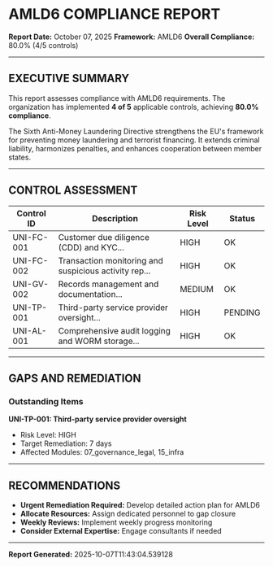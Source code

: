 
# AMLD6 COMPLIANCE REPORT

**Report Date:** October 07, 2025
**Framework:** AMLD6
**Overall Compliance:** 80.0% (4/5 controls)

---

## EXECUTIVE SUMMARY

This report assesses compliance with AMLD6 requirements. The organization has implemented **4 of 5** applicable controls, achieving **80.0% compliance**.

The Sixth Anti-Money Laundering Directive strengthens the EU's framework for preventing money laundering and terrorist financing. It extends criminal liability, harmonizes penalties, and enhances cooperation between member states.

---

## CONTROL ASSESSMENT

| Control ID | Description | Risk Level | Status |
|------------|-------------|------------|--------|
| UNI-FC-001 | Customer due diligence (CDD) and KYC... | HIGH | OK |
| UNI-FC-002 | Transaction monitoring and suspicious activity rep... | HIGH | OK |
| UNI-GV-002 | Records management and documentation... | MEDIUM | OK |
| UNI-TP-001 | Third-party service provider oversight... | HIGH | PENDING |
| UNI-AL-001 | Comprehensive audit logging and WORM storage... | HIGH | OK |


---

## GAPS AND REMEDIATION

### Outstanding Items


**UNI-TP-001: Third-party service provider oversight**
- Risk Level: HIGH
- Target Remediation: 7 days
- Affected Modules: 07_governance_legal, 15_infra


---

## RECOMMENDATIONS


- **Urgent Remediation Required:** Develop detailed action plan for AMLD6
- **Allocate Resources:** Assign dedicated personnel to gap closure
- **Weekly Reviews:** Implement weekly progress monitoring
- **Consider External Expertise:** Engage consultants if needed


---

**Report Generated:** 2025-10-07T11:43:04.539128

